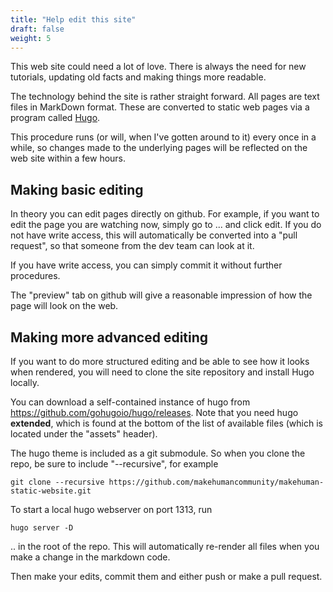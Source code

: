 ```yaml
---
title: "Help edit this site"
draft: false
weight: 5
---
```


This web site could need a lot of love. There is always the need for new tutorials, updating old facts and making things more readable.

The technology behind the site is rather straight forward. All pages are text files in MarkDown format. These are converted to static web
pages via a program called [Hugo](https://gohugo.io/).

This procedure runs (or will, when I've gotten around to it) every once in a while, so changes made to the underlying pages will be reflected
on the web site within a few hours.

## Making basic editing

In theory you can edit pages directly on github. For example, if you want to edit the page you are watching now, simply go to ... and click edit.
If you do not have write access, this will automatically be converted into a "pull request", so that someone from the dev team can look at it.

If you have write access, you can simply commit it without further procedures. 

The "preview" tab on github will give a reasonable impression of how the page will look on the web.

## Making more advanced editing

If you want to do more structured editing and be able to see how it looks when rendered, you will need to clone the site repository and install 
Hugo locally.

You can download a self-contained instance of hugo from https://github.com/gohugoio/hugo/releases. 
Note that you need hugo **extended**, which is found at the bottom of the list of available files (which is located under the "assets" header).

The hugo theme is included as a git submodule. So when you clone the repo, be sure to include "--recursive", for example 

    git clone --recursive https://github.com/makehumancommunity/makehuman-static-website.git

To start a local hugo webserver on port 1313, run 

    hugo server -D 
    
.. in the root of the repo. This will automatically re-render all files when you make a change in the markdown code.

Then make your edits, commit them and either push or make a pull request.

